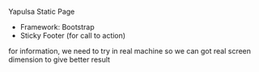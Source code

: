 Yapulsa Static Page
- Framework: Bootstrap
- Sticky Footer (for call to action)

for information, we need to try in real machine so we can got real screen dimension to give better result
